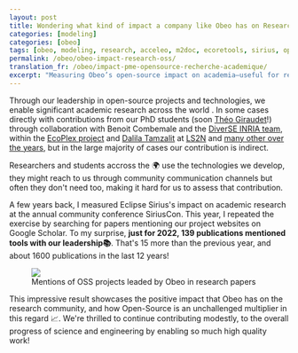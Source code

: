 ```yaml
---
layout: post
title: Wondering what kind of impact a company like Obeo has on Research?
categories: [modeling]
categories: [obeo]
tags: [obeo, modeling, research, acceleo, m2doc, ecoretools, sirius, opensource]
permalink: /obeo/obeo-impact-research-oss/
translation_fr: /obeo/impact-pme-opensource-recherche-academique/
excerpt: "Measuring Obeo’s open‑source impact on academia—useful for researchers, partners, and OSS leaders—to show why community stewardship accelerates research today."
---
```

Through our leadership in open-source projects and technologies, we enable significant academic research across the world . In some cases directly with contributions from our PhD students (soon [Théo Giraudet](https://www.linkedin.com/in/th%C3%A9o-giraudet/)!) through collaboration with Benoit Combemale and the [DiverSE INRIA team](https://www.diverse-team.fr/), within the [EcoPlex project](https://www.ecoplex.fr/) and [Dalila Tamzalit](https://www.linkedin.com/in/dalila-tamzalit-3807375/) at [LS2N](https://www.ls2n.fr/) and [many other over the years](https://cedric.brun.io/talks/), but in the large majority of cases our contribution is indirect.

Researchers and students accross the 🌍 use the technologies we develop, they might reach to us through community communication channels but often they don't need too, making it hard for us to assess that contribution.

A few years back, I measured Eclipse Sirius's impact on academic research at the annual community conference SiriusCon. This year, I repeated the exercise by searching for papers mentioning our project websites on Google Scholar. To my surprise, **just for 2022, 139 publications mentioned tools with our leadership📚**.
That's 15 more than the previous year, and about 1600 publications in the last 12 years!


<figure>
    <a href="{{ site.url }}/images/blog/2023/Obeo_Impact_Research_2022.png"><img src="{{ site.url }}/images/blog/2023/Obeo_Impact_Research_2022.png"></a>
    <figcaption>Mentions of OSS projects leaded by Obeo in research papers</figcaption>
</figure>


This impressive result showcases the positive impact that Obeo has on the research community, and how Open-Source is an unchallenged multiplier in this regard 📈.
We're thrilled to continue contributing modestly, to the overall progress of science and engineering by enabling so much high quality work!
